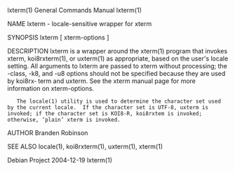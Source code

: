 lxterm(1)                                                                                                                                       General Commands Manual                                                                                                                                       lxterm(1)

NAME
       lxterm - locale-sensitive wrapper for xterm

SYNOPSIS
       lxterm [ xterm-options ]

DESCRIPTION
       lxterm  is  a wrapper around the xterm(1) program that invokes xterm, koi8rxterm(1), or uxterm(1) as appropriate, based on the user's locale setting.  All arguments to lxterm are passed to xterm without processing; the -class, -k8, and -u8 options should not be specified because they are used by koi8rx‐
       term and uxterm.  See the xterm manual page for more information on xterm-options.

       The locale(1) utility is used to determine the character set used by the current locale.  If the character set is UTF-8, uxterm is invoked; if the character set is KOI8-R, koi8rxtem is invoked; otherwise, ‘plain’ xterm is invoked.

AUTHOR
       Branden Robinson

SEE ALSO
       locale(1), koi8rxterm(1), uxterm(1), xterm(1)

Debian Project                                                                                                                                         2004-12-19                                                                                                                                             lxterm(1)
